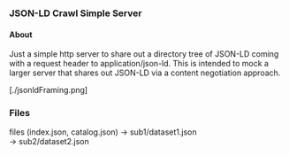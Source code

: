 ### JSON-LD Crawl Simple Server

#### About
Just a simple http server to share out a directory tree of JSON-LD coming with a request header to application/json-ld.  This is intended to mock a larger server that shares out JSON-LD via a content negotiation approach.

[./jsonldFraming.png]


### Files

files (index.json, catalog.json)  -> sub1/dataset1.json    
                                  -> sub2/dataset2.json